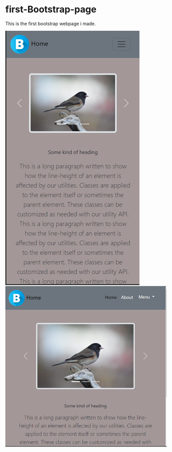 # first-Bootstrap-page
 This is the first bootstrap webpage i made.

![this is a screenshot](bootstrapPage1.png) ![this is a screenshot](bootstrapPageOne.png)


